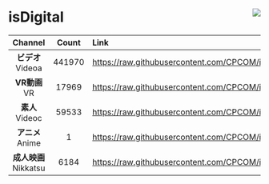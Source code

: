 # isDigital <img align="right" src="https://img.shields.io/github/last-commit/CPCOM/isDigital"/>  
  
| Channel | Count | Link |  
| :-----: | :---: | :--- |  
|**ビデオ**<br />Videoa | 441970 | https://raw.githubusercontent.com/CPCOM/isDigital/main/Videoa.txt |  
|**VR動画**<br />VR | 17969 | https://raw.githubusercontent.com/CPCOM/isDigital/main/VR.txt |  
|**素人**<br />Videoc | 59533 | https://raw.githubusercontent.com/CPCOM/isDigital/main/Videoc.txt |  
|**アニメ**<br />Anime | 1 | https://raw.githubusercontent.com/CPCOM/isDigital/main/Anime.txt |  
|**成人映画**<br />Nikkatsu | 6184 | https://raw.githubusercontent.com/CPCOM/isDigital/main/Nikkatsu.txt |  